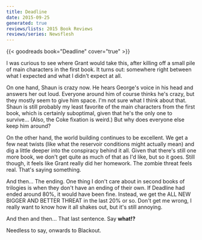 ```yaml
---
title: Deadline
date: 2015-09-25
generated: true
reviews/lists: 2015 Book Reviews
reviews/series: Newsflesh
---
```

{{< goodreads book="Deadline" cover="true" >}}

I was curious to see where Grant would take this, after killing off a small pile of main characters in the first book. It turns out: somewhere right between what I expected and what I didn't expect at all.  

On one hand, Shaun is crazy now. He hears George's voice in his head and answers her out loud. Everyone around him of course thinks he's crazy, but they mostly seem to give him space. I'm not sure what I think about that. Shaun is still probably my least favorite of the main characters from the first book, which is certainly suboptimal, given that he's the only one to survive... (Also, the Coke fixation is weird.) But why does everyone else keep him around?  

<!--more-->

On the other hand, the world building continues to be excellent. We get a few neat twists (like what the reservoir conditions might actually mean) and dig a little deeper into the conspiracy behind it all. Given that there's still one more book, we don't get quite as much of that as I'd like, but so it goes. Still though, it feels like Grant really did her homework. The zombie threat feels real. That's saying something.  

And then... The ending. One thing I don't care about in second books of trilogies is when they don't have an ending of their own. If Deadline had ended around 80%, it would have been fine. Instead, we get the ALL NEW BIGGER AND BETTER THREAT in the last 20% or so. Don't get me wrong, I really want to know how it all shakes out, but it's still annoying.  

And then and then... That last sentence. Say **what!?**  

Needless to say, onwards to Blackout.


